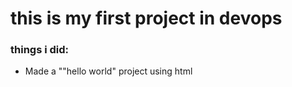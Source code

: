 # this is my first project in devops

### things i did:
- Made a ""hello world" project using html 
